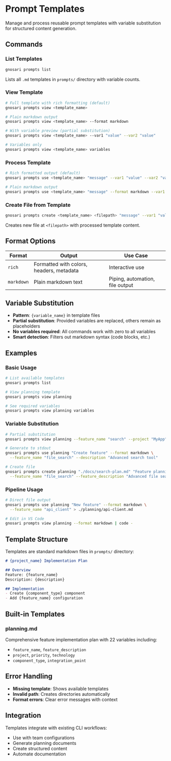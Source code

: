 # Prompt Templates

Manage and process reusable prompt templates with variable substitution for structured content generation.

## Commands

### List Templates
```bash
gnosari prompts list
```
Lists all `.md` templates in `prompts/` directory with variable counts.

### View Template
```bash
# Full template with rich formatting (default)
gnosari prompts view <template_name>

# Plain markdown output
gnosari prompts view <template_name> --format markdown

# With variable preview (partial substitution)
gnosari prompts view <template_name> --var1 "value" --var2 "value"

# Variables only
gnosari prompts view <template_name> variables
```

### Process Template
```bash
# Rich formatted output (default)
gnosari prompts use <template_name> "message" --var1 "value" --var2 "value"

# Plain markdown output
gnosari prompts use <template_name> "message" --format markdown --var1 "value"
```

### Create File from Template
```bash
gnosari prompts create <template_name> <filepath> "message" --var1 "value" --var2 "value"
```
Creates new file at `<filepath>` with processed template content.

## Format Options

| Format | Output | Use Case |
|--------|---------|----------|
| `rich` | Formatted with colors, headers, metadata | Interactive use |
| `markdown` | Plain markdown text | Piping, automation, file output |

## Variable Substitution

- **Pattern**: `{variable_name}` in template files
- **Partial substitution**: Provided variables are replaced, others remain as placeholders
- **No variables required**: All commands work with zero to all variables
- **Smart detection**: Filters out markdown syntax (code blocks, etc.)

## Examples

### Basic Usage
```bash
# List available templates
gnosari prompts list

# View planning template
gnosari prompts view planning

# See required variables
gnosari prompts view planning variables
```

### Variable Substitution
```bash
# Partial substitution
gnosari prompts view planning --feature_name "search" --project "MyApp"

# Generate to stdout
gnosari prompts use planning "Create feature" --format markdown \
  --feature_name "file_search" --description "Advanced search tool"

# Create file
gnosari prompts create planning "./docs/search-plan.md" "Feature planning" \
  --feature_name "file_search" --feature_description "Advanced file search"
```

### Pipeline Usage
```bash
# Direct file output
gnosari prompts use planning "New feature" --format markdown \
  --feature_name "api_client" > ./planning/api-client.md

# Edit in VS Code
gnosari prompts view planning --format markdown | code -
```

## Template Structure

Templates are standard markdown files in `prompts/` directory:

```markdown
# {project_name} Implementation Plan

## Overview
Feature: {feature_name}
Description: {description}

## Implementation
- Create {component_type} component
- Add {feature_name} configuration
```

## Built-in Templates

### planning.md
Comprehensive feature implementation plan with 22 variables including:
- `feature_name`, `feature_description`
- `project`, `priority`, `technology`
- `component_type`, `integration_point`

## Error Handling

- **Missing template**: Shows available templates
- **Invalid path**: Creates directories automatically
- **Format errors**: Clear error messages with context

## Integration

Templates integrate with existing CLI workflows:
- Use with team configurations
- Generate planning documents
- Create structured content
- Automate documentation